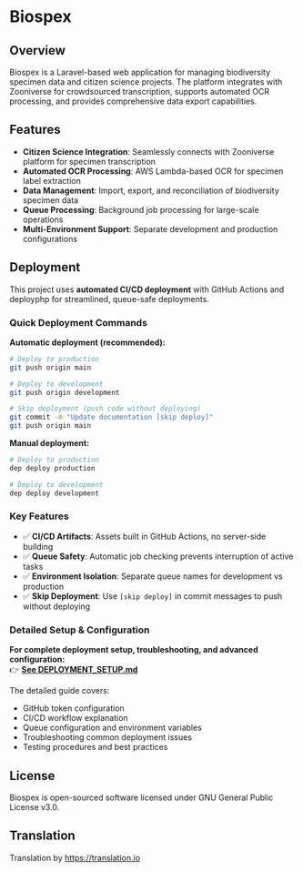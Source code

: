 # Biospex

## Overview
Biospex is a Laravel-based web application for managing biodiversity specimen data and citizen science projects. The platform integrates with Zooniverse for crowdsourced transcription, supports automated OCR processing, and provides comprehensive data export capabilities.

## Features
- **Citizen Science Integration**: Seamlessly connects with Zooniverse platform for specimen transcription
- **Automated OCR Processing**: AWS Lambda-based OCR for specimen label extraction  
- **Data Management**: Import, export, and reconciliation of biodiversity specimen data
- **Queue Processing**: Background job processing for large-scale operations
- **Multi-Environment Support**: Separate development and production configurations

## Deployment

This project uses **automated CI/CD deployment** with GitHub Actions and deployphp for streamlined, queue-safe deployments.

### Quick Deployment Commands

**Automatic deployment (recommended):**
```bash
# Deploy to production
git push origin main

# Deploy to development  
git push origin development

# Skip deployment (push code without deploying)
git commit -m "Update documentation [skip deploy]"
git push origin main
```

**Manual deployment:**
```bash
# Deploy to production
dep deploy production

# Deploy to development
dep deploy development
```

### Key Features
- ✅ **CI/CD Artifacts**: Assets built in GitHub Actions, no server-side building
- ✅ **Queue Safety**: Automatic job checking prevents interruption of active tasks
- ✅ **Environment Isolation**: Separate queue names for development vs production
- ✅ **Skip Deployment**: Use `[skip deploy]` in commit messages to push without deploying

### Detailed Setup & Configuration

**For complete deployment setup, troubleshooting, and advanced configuration:**  
👉 **[See DEPLOYMENT_SETUP.md](DEPLOYMENT_SETUP.md)**

The detailed guide covers:
- GitHub token configuration
- CI/CD workflow explanation  
- Queue configuration and environment variables
- Troubleshooting common deployment issues
- Testing procedures and best practices

## License
Biospex is open-sourced software licensed under GNU General Public License v3.0.

## Translation
Translation by https://translation.io